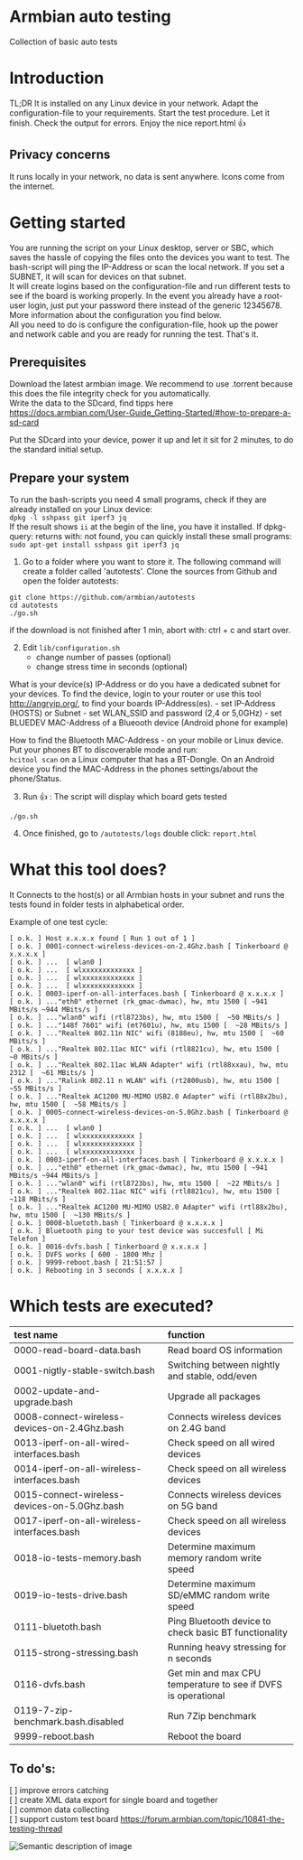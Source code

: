 # Armbian auto testing

Collection of basic auto tests

# Introduction
TL;DR  It is installed on any Linux device in your network. Adapt the configuration-file to your requirements. Start the test procedure. Let it finish. Check the output for errors. Enjoy the nice report.html :+1:


## Privacy concerns
It runs locally in your network, no data is sent anywhere. Icons come from the internet.


# Getting started
You are running the script on your Linux desktop, server or SBC, which saves the hassle of copying the files onto the devices you want to test. The bash-script will ping the IP-Address or scan the local network. If you set a SUBNET, it will scan for devices on that subnet.   
It will create logins based on the configuration-file and run different tests to see if the board is working properly.  In the event you already have a root-user login, just put your password there instead of the generic 12345678. More information about the configuration you find below.  
All you need to do is configure the configuration-file, hook up the power and network cable and you are ready for running the test. That's it.

## Prerequisites
Download the latest armbian image. We recommend to use .torrent because this does the file integrity check for you automatically.  
Write the data to the SDcard, find tipps here https://docs.armbian.com/User-Guide_Getting-Started/#how-to-prepare-a-sd-card

Put the SDcard into your device, power it up and let it sit for 2 minutes, to do the standard initial setup.


## Prepare your system
To run the bash-scripts you need 4 small programs, check if they are already installed on your Linux device:  
`dpkg -l sshpass git iperf3 jq`  
If the result shows `ii` at the begin of the line, you have it installed. 
If dpkg-query:  returns with: not found, you can quickly install these small programs:  
`sudo apt-get install sshpass git iperf3 jq`

1. Go to a folder where you want to store it. The following command will create a folder called 'autotests'. Clone the sources from Github and open the folder autotests:
```
git clone https://github.com/armbian/autotests
cd autotests
./go.sh
```
if the download is not finished after 1 min, abort with: ctrl + c  and start over.
 
2. Edit `lib/configuration.sh`  
	- change number of passes (optional)
	- change stress time in seconds (optional)  

What is your device(s) IP-Address or do you have a dedicated subnet for your devices.
To find the device, login to your router or use this tool http://angryip.org/, to find your boards IP-Address(es).
	- set IP-Address (HOSTS) or Subnet
	- set WLAN_SSID and password (2,4 or 5,0GHz)
	- set BLUEDEV MAC-Address of a Blueooth device (Android phone for example)

How to find the Bluetooth MAC-Address - on your mobile or Linux device. Put your phones BT to discoverable mode and run:  
`hcitool scan` 
on a Linux computer that has a BT-Dongle. On an Android device you find the MAC-Address in the phones settings/about the phone/Status.  


3. Run :+1: :
The script will display which board gets tested
```
./go.sh
```
4. Once finished, go to `/autotests/logs`  double click: `report.html`


# What this tool does?

It Connects to the host(s) or all Armbian hosts in your subnet and runs the tests found in folder tests in alphabetical order.

Example of one test cycle:

	[ o.k. ] Host x.x.x.x found [ Run 1 out of 1 ]
	[ o.k. ] 0001-connect-wireless-devices-on-2.4Ghz.bash [ Tinkerboard @ x.x.x.x ]
	[ o.k. ] ...  [ wlan0 ]
	[ o.k. ] ...  [ wlxxxxxxxxxxxxx ]
	[ o.k. ] ...  [ wlxxxxxxxxxxxxx ]
	[ o.k. ] ...  [ wlxxxxxxxxxxxxx ]
	[ o.k. ] 0003-iperf-on-all-interfaces.bash [ Tinkerboard @ x.x.x.x ]
	[ o.k. ] ..."eth0" ethernet (rk_gmac-dwmac), hw, mtu 1500 [ ~941 MBits/s ~944 MBits/s ]
	[ o.k. ] ..."wlan0" wifi (rtl8723bs), hw, mtu 1500 [  ~50 MBits/s ]
	[ o.k. ] ..."148f 7601" wifi (mt7601u), hw, mtu 1500 [  ~28 MBits/s ]
	[ o.k. ] ..."Realtek 802.11n NIC" wifi (8188eu), hw, mtu 1500 [  ~60 MBits/s ]
	[ o.k. ] ..."Realtek 802.11ac NIC" wifi (rtl8821cu), hw, mtu 1500 [  ~0 MBits/s ]
	[ o.k. ] ..."Realtek 802.11ac WLAN Adapter" wifi (rtl88xxau), hw, mtu 2312 [  ~61 MBits/s ]
	[ o.k. ] ..."Ralink 802.11 n WLAN" wifi (rt2800usb), hw, mtu 1500 [  ~55 MBits/s ]
	[ o.k. ] ..."Realtek AC1200 MU-MIMO USB2.0 Adapter" wifi (rtl88x2bu), hw, mtu 1500 [  ~58 MBits/s ]
	[ o.k. ] 0005-connect-wireless-devices-on-5.0Ghz.bash [ Tinkerboard @ x.x.x.x ]
	[ o.k. ] ...  [ wlan0 ]
	[ o.k. ] ...  [ wlxxxxxxxxxxxxx ]
	[ o.k. ] ...  [ wlxxxxxxxxxxxxx ]
	[ o.k. ] ...  [ wlxxxxxxxxxxxxx ]
	[ o.k. ] 0003-iperf-on-all-interfaces.bash [ Tinkerboard @ x.x.x.x ]
	[ o.k. ] ..."eth0" ethernet (rk_gmac-dwmac), hw, mtu 1500 [ ~941 MBits/s ~944 MBits/s ]
	[ o.k. ] ..."wlan0" wifi (rtl8723bs), hw, mtu 1500 [  ~22 MBits/s ]
	[ o.k. ] ..."Realtek 802.11ac NIC" wifi (rtl8821cu), hw, mtu 1500 [  ~118 MBits/s ]
	[ o.k. ] ..."Realtek AC1200 MU-MIMO USB2.0 Adapter" wifi (rtl88x2bu), hw, mtu 1500 [  ~130 MBits/s ]
	[ o.k. ] 0008-bluetoth.bash [ Tinkerboard @ x.x.x.x ]
	[ o.k. ] Bluetooth ping to your test device was succesfull [ Mi Telefon ]
	[ o.k. ] 0016-dvfs.bash [ Tinkerboard @ x.x.x.x ]
	[ o.k. ] DVFS works [ 600 - 1800 Mhz ]
	[ o.k. ] 9999-reboot.bash [ 21:51:57 ]
	[ o.k. ] Rebooting in 3 seconds [ x.x.x.x ]

# Which tests are executed?

| test name | function |
|:-|:-|
|0000-read-board-data.bash| Read board OS information|
|0001-nigtly-stable-switch.bash| Switching between nightly and stable, odd/even|
|0002-update-and-upgrade.bash| Upgrade all packages|
|0008-connect-wireless-devices-on-2.4Ghz.bash|Connects wireless devices on 2.4G band|
|0013-iperf-on-all-wired-interfaces.bash|Check speed on all wired devices|
|0014-iperf-on-all-wireless-interfaces.bash|Check speed on all wireless devices|
|0015-connect-wireless-devices-on-5.0Ghz.bash|Connects wireless devices on 5G band|
|0017-iperf-on-all-wireless-interfaces.bash|Check speed on all wireless devices|
|0018-io-tests-memory.bash| Determine maximum memory random write speed|
|0019-io-tests-drive.bash| Determine maximum SD/eMMC random write speed|
|0111-bluetoth.bash|Ping Bluetooth device to check basic BT functionality|
|0115-strong-stressing.bash|Running heavy stressing for n seconds|
|0116-dvfs.bash|Get min and max CPU temperature to see if DVFS is operational|
|0119-7-zip-benchmark.bash.disabled|Run 7Zip benchmark|
|9999-reboot.bash|Reboot the board|


## To do's:
[ ] improve errors catching  
[ ] create XML data export for single board and together  
[ ] common data collecting  
[ ] support custom test board https://forum.armbian.com/topic/10841-the-testing-thread  

![Semantic description of image](https://forum.armbian.com/uploads/monthly_2019_09/IMG_0031.thumb.JPG.25382da99ba09c22c27cf8d274141b8b.JPG "Image Title")

